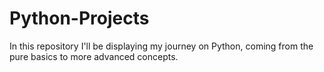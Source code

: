 # Python-Projects
In this repository I'll be displaying my journey on Python, coming from the pure basics to more advanced concepts.
